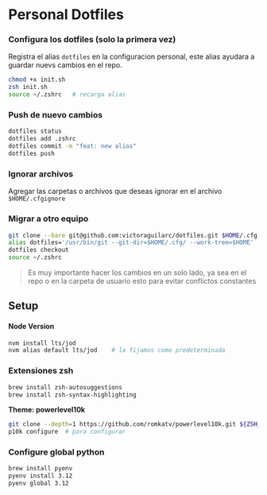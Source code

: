 # Personal Dotfiles


### Configura los dotfiles (solo la primera vez)

Registra el alias `dotfiles` en la configuracion personal, este alias ayudara a guardar nuevs cambios en el repo.

```zsh
chmod +x init.sh
zsh init.sh
source ~/.zshrc   # recarga alias
```

### Push de nuevo cambios

```zsh
dotfiles status
dotfiles add .zshrc
dotfiles commit -m "feat: new alias"
dotfiles push
```

### Ignorar archivos
Agregar las carpetas o archivos que deseas ignorar en el archivo `$HOME/.cfgignore`


### Migrar a otro equipo

```bash
git clone --bare git@github.com:victoraguilarc/dotfiles.git $HOME/.cfg
alias dotfiles='/usr/bin/git --git-dir=$HOME/.cfg/ --work-tree=$HOME'
dotfiles checkout
source ~/.zshrc
```

 > Es muy importante hacer los cambios en un solo lado, ya sea en el repo o en la carpeta de usuario
   esto para evitar conflictos constantes

## Setup

#### Node Version
```bash
nvm install lts/jod
nvm alias default lts/jod    # la fijamos como predeterminada
```

### Extensiones zsh
```bash
brew install zsh-autosuggestions
brew install zsh-syntax-highlighting
```
**Theme: powerlevel10k**
```bash
git clone --depth=1 https://github.com/romkatv/powerlevel10k.git ${ZSH_CUSTOM:-$HOME/.oh-my-zsh/custom}/themes/powerlevel10k
p10k configure  # para configurar
```

### Configure global python

```bash
brew install pyenv
pyenv install 3.12
pyenv global 3.12
```
